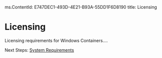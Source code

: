 ﻿ms.ContentId: E747DEC1-493D-4E21-B93A-55DD1F6D8190
title: Licensing

# Licensing

[//]: # (This is a comment! Let's see if I can break it.)



Licensing requirements for Windows Containers....

Next Steps:
[System Requirements](..\userguide\system_requirements.md)